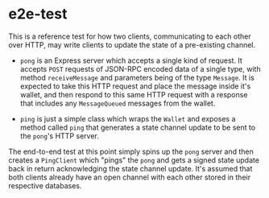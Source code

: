 # e2e-test

This is a reference test for how two clients, communicating to each other over HTTP, may write clients to update the state of a pre-existing channel.

- `pong` is an Express server which accepts a single kind of request. It accepts `POST` requests of JSON-RPC encoded data of a single type, with method `receiveMessage` and parameters being of the type `Message`. It is expected to take this HTTP request and place the message inside it's wallet, and then respond to this same HTTP request with a response that includes any `MessageQueued` messages from the wallet.

- `ping` is just a simple class which wraps the `Wallet` and exposes a method called `ping` that generates a state channel update to be sent to the `pong`'s HTTP server. 

The end-to-end test at this point simply spins up the `pong` server and then creates a `PingClient` which "pings" the `pong` and gets a signed state update back in return acknowledging the state channel update. It's assumed that both clients already have an open channel with each other stored in their respective databases.